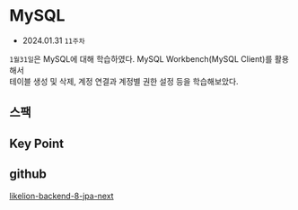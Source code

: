# MySQL

- 2024.01.31 `11주차`

`1월31일`은 MySQL에 대해 학습하였다.
MySQL Workbench(MySQL Client)를 활용해서  
테이블 생성 및 삭제, 계정 연결과 계정별 권한 설정 등을 학습해보았다.

## 스팩


## Key Point


## github
[likelion-backend-8-jpa-next](https://github.com/edujeeho0/likelion-backend-8-jpa-next)
